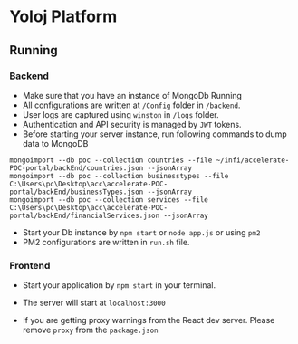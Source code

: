 # Yoloj Platform

## Running

### Backend 

- Make sure that you have an instance of MongoDb Running
- All configurations are written at `/Config` folder in `/backend`.
- User logs are captured using `winston` in `/logs` folder.
- Authentication and API security is managed by `JWT` tokens.
- Before starting your server instance, run following commands to dump data to MongoDB

```mongoimport --db poc --collection countries --file ~/infi/accelerate-POC-portal/backEnd/countries.json --jsonArray```<br/>
```mongoimport --db poc --collection businesstypes --file C:\Users\pc\Desktop\acc\accelerate-POC-portal/backEnd/businessTypes.json --jsonArray```<br />
```mongoimport --db poc --collection services --file C:\Users\pc\Desktop\acc\accelerate-POC-portal/backEnd/financialServices.json --jsonArray```


- Start your Db instance by `npm start` or `node app.js` or using `pm2`
- PM2 configurations are written in `run.sh` file.

### Frontend

- Start your application by `npm start` in your terminal.
- The server will start at `localhost:3000`

- If you are getting proxy warnings from the React dev server. Please remove `proxy` from the `package.json`